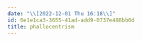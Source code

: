 ```yaml
---
date: "\\[2022-12-01 Thu 16:18\\]"
id: 6e1e1ca3-3655-41ad-add9-0737e488bb6d
title: phallocentrism
---
```


